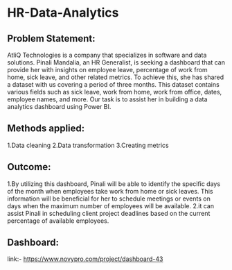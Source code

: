 # HR-Data-Analytics


## Problem Statement:
AtliQ Technologies is a company that specializes in software and data solutions. Pinali Mandalia, an HR Generalist, is seeking a dashboard that can provide her with insights on employee leave, percentage of work from home, sick leave, and other related metrics. To achieve this, she has shared a dataset with us covering a period of three months. This dataset contains various fields such as sick leave, work from home, work from office, dates, employee names, and more. Our task is to assist her in building a data analytics dashboard using Power BI.

## Methods applied:

1.Data cleaning
2.Data transformation
3.Creating metrics

## Outcome:

1.By utilizing this dashboard, Pinali will be able to identify the specific days of the month when employees take work from home or sick leaves. This information will be beneficial for her to schedule meetings or events on days when the maximum number of employees will be available.
2.it can assist Pinali in scheduling client project deadlines based on the current percentage of available employees.

## Dashboard:
link:- https://www.novypro.com/project/dashboard-43
